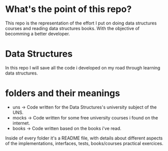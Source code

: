 # What's the point of this repo?

This repo is the representation of the effort I put on doing 
data structures courses and reading data structures books. With
the objective of becomming a better developer.

# Data Structures

In this repo I will save all the code i developed on my road through learning data structures.


# folders and their meanings

* uns -> Code written for the Data Structures's university subject of the UNS.
* mocks -> Code written for some free university courses i found on the internet.
* books -> Code written based on the books i've read.

Inside of every folder it's a README file, with details about different
aspects of the implementations, interfaces, tests, books/courses practical 
exercices.
